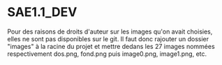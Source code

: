 # SAE1.1_DEV

Pour des raisons de droits d'auteur sur les images qu'on avait choisies, elles ne sont pas disponibles sur le git. Il faut donc rajouter un dossier "images" à la racine du projet et mettre dedans les 27 images nommées respectivement dos.png, fond.png puis image0.png, image1.png, etc.
